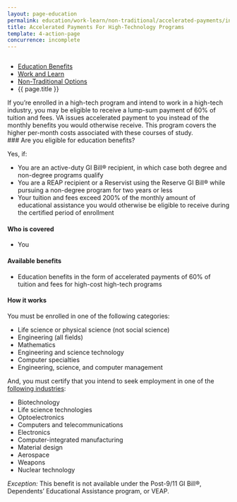 ```yaml
---
layout: page-education
permalink: education/work-learn/non-traditional/accelerated-payments/index.html
title: Accelerated Payments For High-Technology Programs
template: 4-action-page
concurrence: incomplete
---
```


<div class="splash" markdown="0">
<div class="row" markdown="0">
<div class="small-12 columns" markdown="0">

<ul class="breadcrumbs" role="menubar" aria-label="Primary">
<li class="parent"><a href="{{ site.url }}/education/">Education Benefits</a></li>
<li class="parent"><a href="{{ site.url }}/education/work-learn/">Work and Learn</a></li>
<li class="parent"><a href="{{ site.url }}/education/work-learn/non-traditional/">Non-Traditional Options</a></li>
<li class="active">{{ page.title }}</li>
</ul>

</div>
</div>
</div>

<div class="main" role="main" markdown="0">

<!--<div class="action-bar">
  <div class="row">
    <div class="small-12 columns">

    </div>
  </div>  
</div>-->

<div class="section one" markdown="0">
<div class="primary" markdown="0">
<div class="row" markdown="0">
<div class="small-12 columns" markdown="1">
If you’re enrolled in a high-tech program and intend to work in a high-tech industry, you may be eligible to receive a lump-sum payment of 60% of tuition and fees. VA issues accelerated payment to you instead of the monthly benefits you would otherwise receive. This program covers the higher per-month costs associated with these courses of study.
</div>
<div class="small-12 columns" markdown="1">
<div class="call-out">
### Are you eligible for education benefits?

Yes, if:

-	You are an active-duty GI Bill® recipient, in which case both degree and non-degree programs qualify
-	You are a REAP recipient or a Reservist using the Reserve GI Bill® while pursuing a non-degree program for two years or less
-	Your tuition and fees exceed 200% of the monthly amount of educational assistance you would otherwise be eligible to receive during the certified period of enrollment

#### Who is covered
- You

#### Available benefits
- Education benefits in the form of accelerated payments of 60% of tuition and fees for high-cost high-tech programs

#### How it works

You must be enrolled in one of the following categories:

-	Life science or physical science (not social science)
-	Engineering (all fields)
-	Mathematics
-	Engineering and science technology
-	Computer specialties
-	Engineering, science, and computer management

And, you must certify that you intend to seek employment in one of the [following industries](http://www.gpo.gov/fdsys/granule/USCODE-2011-title38/USCODE-2011-title38-partIII-chap30-subchapII-sec3014A):

- Biotechnology
- Life science technologies
- Optoelectronics
- Computers and telecommunications
- Electronics
- Computer-integrated manufacturing
- Material design
- Aerospace
- Weapons
- Nuclear technology

*Exception:* This benefit is not available under the Post-9/11 GI Bill®, Dependents’ Educational Assistance program, or VEAP.
</div>


</div>
</div>
</div>

</div>

